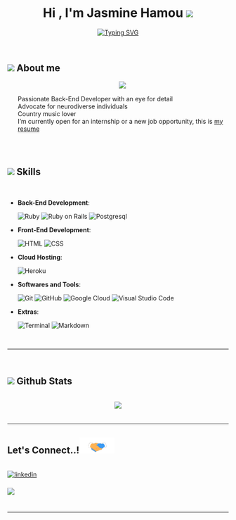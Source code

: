 <h1 align="center"><b>Hi , I'm Jasmine Hamou </b><img src="https://media.giphy.com/media/hvRJCLFzcasrR4ia7z/giphy.gif" width="35"></h1>

<p align="center">
	<a href="https://git.io/typing-svg"><img src="https://readme-typing-svg.herokuapp.com?font=Roboto+Condensed&pause=1000&color=F74533&center=true&vCenter=true&width=435&lines=Back-End+Developer;Life-Long+Learner;Turing+Student;Organization+Guru" alt="Typing SVG" /></a>
</p>

<br>
	
## <picture><img src = "https://user-images.githubusercontent.com/114951691/234943030-44ddf9b9-0284-43dc-af5d-1e4ca14f7f0e.png" width = 50px></picture> **About me**

<picture> <img align="right" src="https://user-images.githubusercontent.com/114951691/234958437-d1280277-cb9f-45f9-bd5d-9157f6f3f722.png" width = 250px></picture>

<br>
<ul style="list-style: none;font-size:26">
	<li> Passionate Back-End Developer with an eye for detail</li>
	<li> Advocate for neurodiverse individuals</li>
	<li> Country music lover</li>
	<li> I’m currently open for an internship or a new job opportunity, this is <a href="https://github.com/hamouj/image_repo/files/11346562/BE_J_Hamou_Resume.pdf">my resume</a></li>
</ul>
<br><br>

## <img src="https://media2.giphy.com/media/QssGEmpkyEOhBCb7e1/giphy.gif?cid=ecf05e47a0n3gi1bfqntqmob8g9aid1oyj2wr3ds3mg700bl&rid=giphy.gif" width ="25"><b> Skills</b>
<br>

<p align="center">

- **Back-End Development**:
    
    ![Ruby](https://img.shields.io/badge/Ruby-CC342D?style=for-the-badge&logo=ruby&logoColor=white)
    ![Ruby on Rails](https://img.shields.io/badge/Ruby_on_Rails-CC0000?style=for-the-badge&logo=ruby-on-rails&logoColor=white)
    ![Postgresql](https://img.shields.io/badge/PostgreSQL-316192?style=for-the-badge&logo=postgresql&logoColor=white)

    
- **Front-End Development**:

   ![HTML](https://img.shields.io/badge/HTML-239120?style=for-the-badge&logo=html5&logoColor=white)
   ![CSS](https://img.shields.io/badge/CSS-239120?&style=for-the-badge&logo=css3&logoColor=white)


- **Cloud Hosting**:

    ![Heroku](https://img.shields.io/badge/Heroku-430098?style=for-the-badge&logo=heroku&logoColor=white)
    

- **Softwares and Tools**:

    ![Git](https://img.shields.io/badge/git-%23F05033.svg?style=for-the-badge&logo=git&logoColor=white)
    ![GitHub](https://img.shields.io/badge/github-%23121011.svg?style=for-the-badge&logo=github&logoColor=white)
    ![Google Cloud](https://img.shields.io/badge/Google_Cloud-4285F4?style=for-the-badge&logo=google-cloud&logoColor=white)
    ![Visual Studio Code](https://img.shields.io/badge/Visual%20Studio%20Code-0078d7.svg?style=for-the-badge&logo=visual-studio-code&logoColor=white)


- **Extras**:

    ![Terminal](https://img.shields.io/badge/Terminal-%23054020?style=for-the-badge&logo=gnu-bash&logoColor=white)
    ![Markdown](https://img.shields.io/badge/markdown-%23000000.svg?style=for-the-badge&logo=markdown&logoColor=white)   


</p>

<br>

-----

<br>

## <img src="https://media.giphy.com/media/iY8CRBdQXODJSCERIr/giphy.gif" width="35"><b> Github Stats </b>
<br>

<div align="center">
<img src="https://github-readme-stats.vercel.app/api?username=hamouj&show_icons=true&theme=radical">

</div>

<br>

-----

## <b> Let's Connect..!</b><img src="https://github.com/0xAbdulKhalid/0xAbdulKhalid/raw/main/assets/mdImages/handshake.gif" width ="80">
<br>
<div align='left'>

<a href="https://www.linkedin.com/in/jasmine-hamou/" target="_blank">
<img src="https://img.shields.io/badge/LinkedIn-0077B5?style=for-the-badge&logo=linkedin&logoColor=white" alt=linkedin style="margin-bottom: 5px;"/>
</a>

<br>
<br>


<a href="mailto:jasmine.mahabadi@gmail.com" target="_blank">
<img src="https://img.shields.io/badge/Gmail-D14836?style=for-the-badge&logo=gmail&logoColor=white" t=mail style="margin-bottom: 5px;" />
</a>

</div>

<br>

---

<br>
